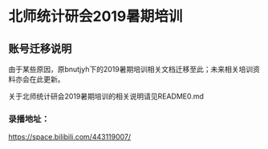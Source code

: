 # 北师统计研会2019暑期培训
## 账号迁移说明
由于某些原因，原bnutjyh下的2019暑期培训相关文档迁移至此；未来相关培训资料亦会在此更新。

关于北师统计研会2019暑期培训的相关说明请见README0.md
### 录播地址：
https://space.bilibili.com/443119007/ 
